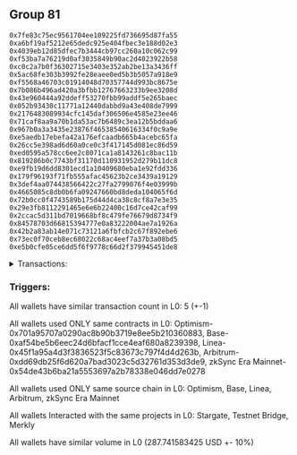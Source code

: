 ## Group 81

```0xce16b0a7aed636fe6baf37e506d0bb9d3fab111a
0x7fe83c75ec9561704ee109225fd736695d87fa55
0xa6bf19af5212e65dedc925e404fbec3e188d02e3
0x4039eb12d85dfec7b3444cb97cc260a10c062c99
0xf53ba7a76219d0af3035849b90ac2d4023922b58
0xc0c2a7b0f36302715e3403e352ab2be13a3436ff
0x5ac68fe303b3992fe28eaee0ed5b3b5057a918e9
0xf5568a46703c01914048d70357744d993bc8675e
0x7b086b496ad420a3bfbb12767663233b9ee3208d
0x43e960444a92ddeff53270fbb99addf5e265baec
0x052b93430c11771a12440dabbd9a43e408de7999
0x2176483089934cfc145daf306506e4585e23ee46
0x71caf8aa9a70b1da53ac7b6489c3ea12b5bddaa6
0x967b0a3a3435e23876f46538540616334f0c9a9e
0xe5aedb17ebefa42a176efcaadb665b4acebc65fa
0x26cc5e398ad6d60a0ce0c3f417145d081ec86d59
0xed0595a578cc6ee2c8071ca1a8143261c8bac11b
0x819286b0c7743bf31170d110931952d279b11dc8
0xe9fb19d6dd8301ecd1a10409680eba1e92fdd336
0x179f96193f71fb555afac45623b2ce3439a19129
0x3def4aa074438566422c27fa2799076f4e03999b
0x4665085c8db0b6fa09247660bd8deda104065f6d
0x72b0cc0f4743589b175d44d4ca38c8cf8a7e3e35
0x29e3fb8112291465e6e6b22400c16d7ce42caf99
0x2ccac5d311bd7019668bf8c479fe76679d8734f9
0x84578703d66815394777e0a83222004ae7a1926a
0x42b2a83ab14e071c73121a6fbfcb2c67f892ebe6
0x73ec0f70ceb8ec68022c68ac4eef7a37b3a08bd5
0xe5b0cfe05ce6dd5f6f9778c66d2f379945451de8
```
<details>
<summary>Transactions:</summary>

Hashes: 

Wallet: 0xce16b0a7aed636fe6baf37e506d0bb9d3fab111a

       Hash: 0x14fdd39b02fc9b43149c91e3d9becff999c961690419f19ca1297aaeb20d6ac0
         - source chain: Optimism
         - destination chain: Base
         - project: Stargate
         - contract: 0x701a95707a0290ac8b90b3719e8ee5b210360883
         - value USD: 99.757804308
       Hash: 0xea2aefa26f4341cc350bb84aed9c96d54ce8d1719ef5120235107342449ae85b
         - source chain: Base
         - destination chain: Linea
         - project: Stargate
         - contract: 0xaf54be5b6eec24d6bfacf1cce4eaf680a8239398
         - value USD: 96.487803284
       Hash: 0xfbe7bb9e6329f06f26c037b406949b2ecab5511bf0f18019583c31849ac09230
         - source chain: Linea
         - destination chain: Arbitrum
         - project: Stargate
         - contract: 0x45f1a95a4d3f3836523f5c83673c797f4d4d263b
         - value USD: 91.495975833
       Hash: 0x7f23235221ce370641ffd491cbcdf9d4c465486d16cd71d4b052cb207998d3a9
         - source chain: Arbitrum
         - destination chain: Goerli
         - project: Testnet Bridge
         - contract: 0xdd69db25f6d620a7bad3023c5d32761d353d3de9
       Hash: 0xbc04d9cc4852aff0b492354ea2876ef898a0b0b874ac278882ee7f862da491bb
         - source chain: zkSync Era Mainnet
         - destination chain: Polygon
         - project: Merkly
         - contract: 0x54de43b6ba21a5553697a2b78338e046dd7e0278
Wallet: 0x7fe83c75ec9561704ee109225fd736695d87fa55

       Hash:0xf671bf8f82cacf0b3d9e7e8944c431b07b3fc73d727257c32d43af503a9d23d2
         - source chain: Optimism
         - destination chain: Base
         - project: Stargate
         - contract: 0x701a95707a0290ac8b90b3719e8ee5b210360883
         - value USD: 99.463691606
       Hash:0x6d5f2420134501502172b0196144e7a6358da68ecf828989093e69181fb474dd
         - source chain: Base
         - destination chain: Linea
         - project: Stargate
         - contract: 0xaf54be5b6eec24d6bfacf1cce4eaf680a8239398
         - value USD: 94.560334046
       Hash:0xbb317aa9804ef52138fc83499155bdd6aa86022fc8b303f7e0e508418c8c384e
         - source chain: Linea
         - destination chain: Arbitrum
         - project: Stargate
         - contract: 0x45f1a95a4d3f3836523f5c83673c797f4d4d263b
         - value USD: 89.581670189
       Hash:0x86990b7eeb85885899ccaa53491dec9094865543dd0bfaa30f2bc15473b714af
         - source chain: Arbitrum
         - destination chain: Goerli
         - project: Testnet Bridge
         - contract: 0xdd69db25f6d620a7bad3023c5d32761d353d3de9
       Hash:0x2bd881f302a887bea2f7646276622ded1326ba76dac47ab76d51a0e8ad95cd72
         - source chain: zkSync Era Mainnet
         - destination chain: Arbitrum Nova
         - project: Merkly
         - contract: 0x54de43b6ba21a5553697a2b78338e046dd7e0278
Wallet: 0xa6bf19af5212e65dedc925e404fbec3e188d02e3

       Hash:0xe99fc0c3e4addb0b491d180e4d2e38cf8febcec62c9dc8421bfb5a428551e395
         - source chain: Optimism
         - destination chain: Base
         - project: Stargate
         - contract: 0x701a95707a0290ac8b90b3719e8ee5b210360883
         - value USD: 99.854066516
       Hash:0x16bea4987839d43714e04688768d1824efc3ef6258dd7af2517ee9429c3e3ad0
         - source chain: Base
         - destination chain: Linea
         - project: Stargate
         - contract: 0xaf54be5b6eec24d6bfacf1cce4eaf680a8239398
         - value USD: 94.952361688
       Hash:0x00b22de754974afd90c6f143a7a0e10923e279e62bdf283e81d6ca436d38072d
         - source chain: Linea
         - destination chain: Arbitrum
         - project: Stargate
         - contract: 0x45f1a95a4d3f3836523f5c83673c797f4d4d263b
         - value USD: 89.979551206
       Hash:0x1a731c1610020c3f6823d2af2c16b00540a4e67289f7339c8cd738a0fd23ab91
         - source chain: Arbitrum
         - destination chain: Goerli
         - project: Testnet Bridge
         - contract: 0xdd69db25f6d620a7bad3023c5d32761d353d3de9
       Hash:0x4597cac243bb6b21084d855de107b65436aaf37966775c460736b034f89656fd
         - source chain: zkSync Era Mainnet
         - destination chain: Polygon
         - project: Merkly
         - contract: 0x54de43b6ba21a5553697a2b78338e046dd7e0278
Wallet: 0x4039eb12d85dfec7b3444cb97cc260a10c062c99

       Hash:0x858559c88df46ddcada312d464b7626978ba5860b4f6c6b843c2e9356a00b93f
         - source chain: Optimism
         - destination chain: Base
         - project: Stargate
         - contract: 0x701a95707a0290ac8b90b3719e8ee5b210360883
         - value USD: 99.60886404
       Hash:0xc5c5c8027cee4430e9bc4bd5be3eb965e69a04fe8f27c5d6283ca37e7b9b26d3
         - source chain: Base
         - destination chain: Linea
         - project: Stargate
         - contract: 0xaf54be5b6eec24d6bfacf1cce4eaf680a8239398
         - value USD: 96.340792919
       Hash:0xb1ece714ac99dfab66546b27605511e275ce4e6d356ae455e45acd077ab4f81b
         - source chain: Linea
         - destination chain: Arbitrum
         - project: Stargate
         - contract: 0x45f1a95a4d3f3836523f5c83673c797f4d4d263b
         - value USD: 91.375109459
       Hash:0xb50268d19ca53da305195b74c0a4e917b0624714fe7c7092be517544d67123b7
         - source chain: Arbitrum
         - destination chain: Goerli
         - project: Testnet Bridge
         - contract: 0xdd69db25f6d620a7bad3023c5d32761d353d3de9
       Hash:0xd2ad6002a8ec1bead81536813308813622c3b517da26547ca84b2b9c94cffa80
         - source chain: zkSync Era Mainnet
         - destination chain: Canto
         - project: Merkly
         - contract: 0x54de43b6ba21a5553697a2b78338e046dd7e0278
Wallet: 0xf53ba7a76219d0af3035849b90ac2d4023922b58

       Hash:0x8d685f9d9c0680fc5dca13bfc6cc8980b4cdf0ec64fa6a86b85af9a8b6dc5f34
         - source chain: Optimism
         - destination chain: Base
         - project: Stargate
         - contract: 0x701a95707a0290ac8b90b3719e8ee5b210360883
         - value USD: 99.217013977
       Hash:0x1b75de04d76ae6e75407bc5403cb5c53fab078265b95790413f1fb9d7c2d47b5
         - source chain: Base
         - destination chain: Linea
         - project: Stargate
         - contract: 0xaf54be5b6eec24d6bfacf1cce4eaf680a8239398
         - value USD: 94.31531677
       Hash:0x0f503514b874d4ab7b6edd814b13167bed354285e13c06046cc425560cb039ab
         - source chain: Linea
         - destination chain: Arbitrum
         - project: Stargate
         - contract: 0x45f1a95a4d3f3836523f5c83673c797f4d4d263b
         - value USD: 89.342373328
       Hash:0x1f53613d6ba9ce15ccabb797b8a90773555aacaec337cd679951d0f422ece83b
         - source chain: Arbitrum
         - destination chain: Goerli
         - project: Testnet Bridge
         - contract: 0xdd69db25f6d620a7bad3023c5d32761d353d3de9
       Hash:0x973e2742c3dc84362d2029032e919ce94f4aade217a3750e8ffeee665ff757aa
         - source chain: zkSync Era Mainnet
         - destination chain: Polygon
         - project: Merkly
         - contract: 0x54de43b6ba21a5553697a2b78338e046dd7e0278
Wallet: 0xc0c2a7b0f36302715e3403e352ab2be13a3436ff

       Hash:0x147bc4c290993eb85a23ee785ca3012a2e24d6d403a4dbc5a14e3dbd0915765f
         - source chain: Optimism
         - destination chain: Base
         - project: Stargate
         - contract: 0x701a95707a0290ac8b90b3719e8ee5b210360883
         - value USD: 99.068233849
       Hash:0xc30c1be6f7f6dc44e2b8642c1a4db9dae29a6b96cf65511153701734034e1dbb
         - source chain: Base
         - destination chain: Linea
         - project: Stargate
         - contract: 0xaf54be5b6eec24d6bfacf1cce4eaf680a8239398
         - value USD: 94.168306405
       Hash:0x0941a9fe79a86c9cc1e41c998bc2e12d02c0e16acbcbb91aca22a9e55c2a91ae
         - source chain: Linea
         - destination chain: Arbitrum
         - project: Stargate
         - contract: 0x45f1a95a4d3f3836523f5c83673c797f4d4d263b
         - value USD: 89.165076609
       Hash:0xf69096ead757d17084ab48c2dc468533147cdd3b7b1649be33cfdb8de0c2daeb
         - source chain: Arbitrum
         - destination chain: Goerli
         - project: Testnet Bridge
         - contract: 0xdd69db25f6d620a7bad3023c5d32761d353d3de9
       Hash:0xd0086693b6ad9d86bccd02ce0556d072febf992661a14ec39e975f3512d7ef8e
         - source chain: zkSync Era Mainnet
         - destination chain: Canto
         - project: Merkly
         - contract: 0x54de43b6ba21a5553697a2b78338e046dd7e0278
Wallet: 0x5ac68fe303b3992fe28eaee0ed5b3b5057a918e9

       Hash:0x40dd9f9732371f4ef519f6d8a7e89b444ac18aad3163eaeed355c14414ee9133
         - source chain: Optimism
         - destination chain: Base
         - project: Stargate
         - contract: 0x701a95707a0290ac8b90b3719e8ee5b210360883
         - value USD: 99.129948944
       Hash:0x695e6485d58f0f11dde42e93f1946ae2072a6f2626138a384df6f8b1ff04b6ca
         - source chain: Base
         - destination chain: Linea
         - project: Stargate
         - contract: 0xaf54be5b6eec24d6bfacf1cce4eaf680a8239398
         - value USD: 94.233644345
       Hash:0xdcb931b7872121b8f6018556a4d4d1490b72e936b7b90a9e85722343fb45f11c
         - source chain: Linea
         - destination chain: Arbitrum
         - project: Stargate
         - contract: 0x45f1a95a4d3f3836523f5c83673c797f4d4d263b
         - value USD: 89.215882302
       Hash:0x9a0ce84c49c8483d744c6271f7d998bae5d0754b8ebfff91387ae3a4645877e6
         - source chain: Arbitrum
         - destination chain: Goerli
         - project: Testnet Bridge
         - contract: 0xdd69db25f6d620a7bad3023c5d32761d353d3de9
       Hash:0x5d6513863dae7a6969e9207485a3930f0cebf6a45a5152fd9f68930df50fb024
         - source chain: zkSync Era Mainnet
         - destination chain: Polygon
         - project: Merkly
         - contract: 0x54de43b6ba21a5553697a2b78338e046dd7e0278
Wallet: 0xf5568a46703c01914048d70357744d993bc8675e

       Hash:0xbbcd82f0180afb9862bc3a6829553b492189bbdb85b8495785dae283183ce054
         - source chain: Optimism
         - destination chain: Base
         - project: Stargate
         - contract: 0x701a95707a0290ac8b90b3719e8ee5b210360883
         - value USD: 99.945203632
       Hash:0x0b7d4af6d5c4d534679b8397650a292a1ff9ea0396871a523be288b11f6db209
         - source chain: Base
         - destination chain: Linea
         - project: Stargate
         - contract: 0xaf54be5b6eec24d6bfacf1cce4eaf680a8239398
         - value USD: 94.511330591
       Hash:0x943f58f4402b137b37978e203df29839347f98de6085f809c3477913f46d2054
         - source chain: Linea
         - destination chain: Arbitrum
         - project: Stargate
         - contract: 0x45f1a95a4d3f3836523f5c83673c797f4d4d263b
         - value USD: 89.515867548
       Hash:0xd50c8a9a66bc145a3d5bad54ed49f16287c6f0e8f7310e0e37f5e7beb8472c83
         - source chain: Arbitrum
         - destination chain: Goerli
         - project: Testnet Bridge
         - contract: 0xdd69db25f6d620a7bad3023c5d32761d353d3de9
       Hash:0x20607b7d5b843ec325ea8af4ed8f0d5189b5eca61cb47af7fde0c5b033422e84
         - source chain: zkSync Era Mainnet
         - destination chain: Polygon
         - project: Merkly
         - contract: 0x54de43b6ba21a5553697a2b78338e046dd7e0278
Wallet: 0x7b086b496ad420a3bfbb12767663233b9ee3208d

       Hash:0xde3e0207e9d8fad5ffeaac4481d63f720f5f4b1bf8546728567fb7bf7983359f
         - source chain: Optimism
         - destination chain: Base
         - project: Stargate
         - contract: 0x701a95707a0290ac8b90b3719e8ee5b210360883
         - value USD: 99.014618234
       Hash:0x1be277d7f851e0510542672738a627aa7afc8d74665f5908172af636c9f6d71a
         - source chain: Base
         - destination chain: Linea
         - project: Stargate
         - contract: 0xaf54be5b6eec24d6bfacf1cce4eaf680a8239398
         - value USD: 94.11930295
       Hash:0x48dfe01efc494f8bd4a6a764e181533e1c2543c17acd401881510fb756d7dbe6
         - source chain: Linea
         - destination chain: Arbitrum
         - project: Stargate
         - contract: 0x45f1a95a4d3f3836523f5c83673c797f4d4d263b
         - value USD: 89.12106637
       Hash:0x4c53f1392a8bba2385b3c25785a4917efd400296de99fd95d727baebb5ff5398
         - source chain: Arbitrum
         - destination chain: Goerli
         - project: Testnet Bridge
         - contract: 0xdd69db25f6d620a7bad3023c5d32761d353d3de9
       Hash:0x3756d509f5ff5620fc5a2c940c2473048d7296c0b9e26a690bdf9e2a34facab9
         - source chain: zkSync Era Mainnet
         - destination chain: Polygon
         - project: Merkly
         - contract: 0x54de43b6ba21a5553697a2b78338e046dd7e0278
Wallet: 0x43e960444a92ddeff53270fbb99addf5e265baec

       Hash:0x1164f11c7b6364483d0436b22afd9783f6e79d0dc19011901b4a6b9be5505aa1
         - source chain: Optimism
         - destination chain: Base
         - project: Stargate
         - contract: 0x701a95707a0290ac8b90b3719e8ee5b210360883
         - value USD: 99.351858661
       Hash:0x50cb53e662091a534723976c2ec6d4960e64f37a6a0a4134490fa781c224bbfa
         - source chain: Base
         - destination chain: Linea
         - project: Stargate
         - contract: 0xaf54be5b6eec24d6bfacf1cce4eaf680a8239398
         - value USD: 94.413323681
       Hash:0xaa942fa72405ceb61b482ee2a60eebc882cab21d223fa13741bece679dc8c047
         - source chain: Linea
         - destination chain: Arbitrum
         - project: Stargate
         - contract: 0x45f1a95a4d3f3836523f5c83673c797f4d4d263b
         - value USD: 89.424601148
       Hash:0xd0a1fd92e441bf7855484873ac737f1593fa888f9786704ce3caae3585432a07
         - source chain: Arbitrum
         - destination chain: Goerli
         - project: Testnet Bridge
         - contract: 0xdd69db25f6d620a7bad3023c5d32761d353d3de9
       Hash:0xc3335840c4211b6f0f18f460395ece36780af81efc16809dce66a6cd22622af7
         - source chain: zkSync Era Mainnet
         - destination chain: Polygon
         - project: Merkly
         - contract: 0x54de43b6ba21a5553697a2b78338e046dd7e0278
Wallet: 0x052b93430c11771a12440dabbd9a43e408de7999

       Hash:0x74e51b4872455b986ad23b50d05dad114ba7ddcd0fe4214888f27ec0121673cf
         - source chain: Optimism
         - destination chain: Base
         - project: Stargate
         - contract: 0x701a95707a0290ac8b90b3719e8ee5b210360883
         - value USD: 100.183003623
       Hash:0x8804814841898a0ac5d5bb09df8bd80f0289ce8a717000f948663029daa5b623
         - source chain: Base
         - destination chain: Linea
         - project: Stargate
         - contract: 0xaf54be5b6eec24d6bfacf1cce4eaf680a8239398
         - value USD: 95.230047934
       Hash:0xf8d349066557f96901eed69c42c7bf79fde83637af6edc3f794e306cf77b9ad5
         - source chain: Linea
         - destination chain: Arbitrum
         - project: Stargate
         - contract: 0x45f1a95a4d3f3836523f5c83673c797f4d4d263b
         - value USD: 90.217262944
       Hash:0x27eeb4af0aff8ae229140b981d361f6a5dab0f1f545594e32b70e85d50138cfb
         - source chain: Arbitrum
         - destination chain: Goerli
         - project: Testnet Bridge
         - contract: 0xdd69db25f6d620a7bad3023c5d32761d353d3de9
       Hash:0xc46e283959c08e5d7244d8183feb574ad0af9c6d971b9dab494a04ff4684170c
         - source chain: zkSync Era Mainnet
         - destination chain: Meter Mainnet
         - project: Merkly
         - contract: 0x54de43b6ba21a5553697a2b78338e046dd7e0278
Wallet: 0x2176483089934cfc145daf306506e4585e23ee46

       Hash:0xcca94ccd3a581f0d21d72c1b8a7bb58736680c7b5876203c3c54b332eddd9372
         - source chain: Optimism
         - destination chain: Base
         - project: Stargate
         - contract: 0x701a95707a0290ac8b90b3719e8ee5b210360883
         - value USD: 99.314841619
       Hash:0x50fe0ac05efaf941779cf3d3f88a9e6e9d8072d2d353ea32bac0a17c692fe7f9
         - source chain: Base
         - destination chain: Linea
         - project: Stargate
         - contract: 0xaf54be5b6eec24d6bfacf1cce4eaf680a8239398
         - value USD: 94.413323681
       Hash:0xdaf9d849ea32379b1253684a56c568bb831c6d794b8a4920a431a0cc598b1b4b
         - source chain: Linea
         - destination chain: Arbitrum
         - project: Stargate
         - contract: 0x45f1a95a4d3f3836523f5c83673c797f4d4d263b
         - value USD: 89.424090057
       Hash:0x42ba9b24ae84e0e323a7ccb4738a7525ee2f0154ee40821f77ce5dbfb7b0eb3a
         - source chain: Arbitrum
         - destination chain: Goerli
         - project: Testnet Bridge
         - contract: 0xdd69db25f6d620a7bad3023c5d32761d353d3de9
       Hash:0x7503515106d2296b8f5983c6d1955eaf4a52591a531cf99d0e9752c40dbe18b6
         - source chain: zkSync Era Mainnet
         - destination chain: Arbitrum Nova
         - project: Merkly
         - contract: 0x54de43b6ba21a5553697a2b78338e046dd7e0278
Wallet: 0x71caf8aa9a70b1da53ac7b6489c3ea12b5bddaa6

       Hash:0x392a9712f044db88fcf7224b3ef4821e86ae749c8a2c5b661bdf1b767a22a6bf
         - source chain: Optimism
         - destination chain: Base
         - project: Stargate
         - contract: 0x701a95707a0290ac8b90b3719e8ee5b210360883
         - value USD: 99.118921506
       Hash:0x18e7afde60e22ce19ac23adbc4e50ebc70a13fefbed5800da1bb247ff1a62ba0
         - source chain: Base
         - destination chain: Linea
         - project: Stargate
         - contract: 0xaf54be5b6eec24d6bfacf1cce4eaf680a8239398
         - value USD: 94.21730986
       Hash:0x6566da16d50c03e910694d6c6154dedebc8414ab5bb13aabf953011532ad68a7
         - source chain: Linea
         - destination chain: Arbitrum
         - project: Stargate
         - contract: 0x45f1a95a4d3f3836523f5c83673c797f4d4d263b
         - value USD: 89.239635267
       Hash:0xbc5e473ddd42e033aa5a9961e550d4e97609b7119c97f9d303bf3683929e694c
         - source chain: Arbitrum
         - destination chain: Goerli
         - project: Testnet Bridge
         - contract: 0xdd69db25f6d620a7bad3023c5d32761d353d3de9
       Hash:0x84365395fd38cb430013f6d0f061d3b3347da9197dafd780a0936a3eb10579e8
         - source chain: zkSync Era Mainnet
         - destination chain: Arbitrum Nova
         - project: Merkly
         - contract: 0x54de43b6ba21a5553697a2b78338e046dd7e0278
Wallet: 0x967b0a3a3435e23876f46538540616334f0c9a9e

       Hash:0x61ed00377b9f06b4c2b86c75a8545a43d58a8ea50cb9c541f1b55c159f5753b9
         - source chain: Optimism
         - destination chain: Base
         - project: Stargate
         - contract: 0x701a95707a0290ac8b90b3719e8ee5b210360883
         - value USD: 100.147797872
       Hash:0xd9b861720b798ecc87610beb33df1a386ac39bc6f3a360fb68c60fb6efc9e0b3
         - source chain: Base
         - destination chain: Linea
         - project: Stargate
         - contract: 0xaf54be5b6eec24d6bfacf1cce4eaf680a8239398
         - value USD: 94.740013382
       Hash:0xbf6a9a37e74568dd1ad9294fd66ac61f5ad12babe1ddaa2e2dfda415b4f4033a
         - source chain: Linea
         - destination chain: Arbitrum
         - project: Stargate
         - contract: 0x45f1a95a4d3f3836523f5c83673c797f4d4d263b
         - value USD: 89.735719459
       Hash:0x9de56e1d2f100291da8e8657c7603a04729c428488a8aa0dfed1706c09c34328
         - source chain: Arbitrum
         - destination chain: Goerli
         - project: Testnet Bridge
         - contract: 0xdd69db25f6d620a7bad3023c5d32761d353d3de9
       Hash:0x7f5e0819b518bd79ef599bde095fac75ab6a3c6bd33b538a9d139f650b11d513
         - source chain: zkSync Era Mainnet
         - destination chain: Arbitrum Nova
         - project: Merkly
         - contract: 0x54de43b6ba21a5553697a2b78338e046dd7e0278
Wallet: 0xe5aedb17ebefa42a176efcaadb665b4acebc65fa

       Hash:0xa84d25dff325aa989f935c3b8f1301dc3af5a87e390e2b3052d7e5124b753131
         - source chain: Optimism
         - destination chain: Base
         - project: Stargate
         - contract: 0x701a95707a0290ac8b90b3719e8ee5b210360883
         - value USD: 98.963620968
       Hash:0xd01766054be1a1f76a3949a0d988aa4bb3a6ec56b52cd4e878802854dae70a47
         - source chain: Base
         - destination chain: Linea
         - project: Stargate
         - contract: 0xaf54be5b6eec24d6bfacf1cce4eaf680a8239398
         - value USD: 94.086633979
       Hash:0xe44e5a650a231b7454c2cd99d2264e1581bf2f78441b50b32621bc2c50397069
         - source chain: Linea
         - destination chain: Arbitrum
         - project: Stargate
         - contract: 0x45f1a95a4d3f3836523f5c83673c797f4d4d263b
         - value USD: 89.082653743
       Hash:0x08bf1dea18abfca4d3464ef1c1bc786aacbdf2e2c38f2835bfec392e60105b77
         - source chain: Arbitrum
         - destination chain: Goerli
         - project: Testnet Bridge
         - contract: 0xdd69db25f6d620a7bad3023c5d32761d353d3de9
       Hash:0x5d9e497948e866cf97dbed7b0575ea91c7f5f2744ce1c53dfb6306359caf479e
         - source chain: zkSync Era Mainnet
         - destination chain: Arbitrum Nova
         - project: Merkly
         - contract: 0x54de43b6ba21a5553697a2b78338e046dd7e0278
Wallet: 0x26cc5e398ad6d60a0ce0c3f417145d081ec86d59

       Hash:0x31884f4f6c74e68651fc85bb1b69fd32f4a247067957ad3e6db2f40c0e475b3b
         - source chain: Optimism
         - destination chain: Base
         - project: Stargate
         - contract: 0x701a95707a0290ac8b90b3719e8ee5b210360883
         - value USD: 99.158742785
       Hash:0xe8a7ea7fd9cfdbd37ff970d7b6fd742a5588e804633e439cf38b4a6e52f51a74
         - source chain: Base
         - destination chain: Linea
         - project: Stargate
         - contract: 0xaf54be5b6eec24d6bfacf1cce4eaf680a8239398
         - value USD: 94.24997883
       Hash:0x4fc6bcf1068f278a448df636d31885fb475f5f5eb19922d372046c90f92c8fca
         - source chain: Linea
         - destination chain: Arbitrum
         - project: Stargate
         - contract: 0x45f1a95a4d3f3836523f5c83673c797f4d4d263b
         - value USD: 89.241982666
       Hash:0x69de3d22cb8c7da0010e83b934bfe1136e7a480ada9b01004cc6360f7b80f514
         - source chain: Arbitrum
         - destination chain: Goerli
         - project: Testnet Bridge
         - contract: 0xdd69db25f6d620a7bad3023c5d32761d353d3de9
       Hash:0x5cb56e0cb479d793cdeaf04349042befd00858afbefc1a74dbbfe4687deaf98b
         - source chain: zkSync Era Mainnet
         - destination chain: Arbitrum Nova
         - project: Merkly
         - contract: 0x54de43b6ba21a5553697a2b78338e046dd7e0278
Wallet: 0xed0595a578cc6ee2c8071ca1a8143261c8bac11b

       Hash:0xace8cb7ea1bf7baec6c929ea373da8cd8ab2871c1f2002cdb4e31816e07ae32a
         - source chain: Optimism
         - destination chain: Base
         - project: Stargate
         - contract: 0x701a95707a0290ac8b90b3719e8ee5b210360883
         - value USD: 98.815652126
       Hash:0x2e646e1ba1d204ba90ab4c2472e0ee90b8259aa02a0acc3297db30554651184c
         - source chain: Base
         - destination chain: Linea
         - project: Stargate
         - contract: 0xaf54be5b6eec24d6bfacf1cce4eaf680a8239398
         - value USD: 93.923289129
       Hash:0x98d6c37222005f076684ae3a5bd4afea1d47aef18a008ac61c838065cecdbc41
         - source chain: Linea
         - destination chain: Arbitrum
         - project: Stargate
         - contract: 0x45f1a95a4d3f3836523f5c83673c797f4d4d263b
         - value USD: 90.238520854
       Hash:0xe38839b09fab6efcac5d86793e9bc009a0d83e3d79a644753c3daa522b3a8d9e
         - source chain: Arbitrum
         - destination chain: Goerli
         - project: Testnet Bridge
         - contract: 0xdd69db25f6d620a7bad3023c5d32761d353d3de9
       Hash:0x423e2ce178dba54a2ed28d32b96e64fc827bb97f67ce1ee407015e1e444ad5ea
         - source chain: zkSync Era Mainnet
         - destination chain: Arbitrum Nova
         - project: Merkly
         - contract: 0x54de43b6ba21a5553697a2b78338e046dd7e0278
Wallet: 0x819286b0c7743bf31170d110931952d279b11dc8

       Hash:0xf472777a8fb9f0884e336ac8a8129f9248309eeb84ba3b22a426a9d304b87f72
         - source chain: Optimism
         - destination chain: Base
         - project: Stargate
         - contract: 0x701a95707a0290ac8b90b3719e8ee5b210360883
         - value USD: 100.236339325
       Hash:0xa4ddd178cb92475a545456e630fd58314e5d57dc9115ef7b73342beaa06b8e8f
         - source chain: Base
         - destination chain: Linea
         - project: Stargate
         - contract: 0xaf54be5b6eec24d6bfacf1cce4eaf680a8239398
         - value USD: 95.393392785
       Hash:0x1b02ac850c829692b55e4678b7d3620164bfddc583dab04a537f5176a7ba39fc
         - source chain: Linea
         - destination chain: Arbitrum
         - project: Stargate
         - contract: 0x45f1a95a4d3f3836523f5c83673c797f4d4d263b
         - value USD: 90.399714812
       Hash:0x578f5877a1b13e4424176247013d124912771b96549c197ed094394ef31b3e65
         - source chain: Arbitrum
         - destination chain: Goerli
         - project: Testnet Bridge
         - contract: 0xdd69db25f6d620a7bad3023c5d32761d353d3de9
       Hash:0x632e3d2a6ea6e4b350f62e9437e794c008bbd911e0582237cfb12e05432065ed
         - source chain: zkSync Era Mainnet
         - destination chain: Arbitrum Nova
         - project: Merkly
         - contract: 0x54de43b6ba21a5553697a2b78338e046dd7e0278
Wallet: 0xe9fb19d6dd8301ecd1a10409680eba1e92fdd336

       Hash:0x8ef0d1ac892fc8d27b1271cc97574c14dc24825b07b46f033f4f6fd164b55939
         - source chain: Optimism
         - destination chain: Base
         - project: Stargate
         - contract: 0x701a95707a0290ac8b90b3719e8ee5b210360883
         - value USD: 99.407121815
       Hash:0x522a676a64a262749270eecaa180a9197f40174e5d2c897237439491427a2ca5
         - source chain: Base
         - destination chain: Linea
         - project: Stargate
         - contract: 0xaf54be5b6eec24d6bfacf1cce4eaf680a8239398
         - value USD: 94.511330591
       Hash:0x05c5b2d7b8f40f0d51e3e3f382b8a893e34bde50339de3316775f67d36d2a4ec
         - source chain: Linea
         - destination chain: Arbitrum
         - project: Stargate
         - contract: 0x45f1a95a4d3f3836523f5c83673c797f4d4d263b
         - value USD: 89.491345832
       Hash:0x251c08d48f0b5a49b4b134ce7b94f383af3c5206dcf73d770d39bbe3ad2d83f2
         - source chain: Arbitrum
         - destination chain: Goerli
         - project: Testnet Bridge
         - contract: 0xdd69db25f6d620a7bad3023c5d32761d353d3de9
       Hash:0x94c98c837a20884f8ec7789644fb7f9ac9b2db2facfc24717b6ee70c50437056
         - source chain: zkSync Era Mainnet
         - destination chain: Canto
         - project: Merkly
         - contract: 0x54de43b6ba21a5553697a2b78338e046dd7e0278
Wallet: 0x179f96193f71fb555afac45623b2ce3439a19129

       Hash:0x9ae994caf8ddacb668975cf86fcea1f961247178aa149bbef71256bc524c3f9b
         - source chain: Optimism
         - destination chain: Base
         - project: Stargate
         - contract: 0x701a95707a0290ac8b90b3719e8ee5b210360883
         - value USD: 100.039570238
       Hash:0x926d1b2784530b69ddeb74f52a390a0dc9a8837788f1b668c8f5d4f34f30f302
         - source chain: Base
         - destination chain: Linea
         - project: Stargate
         - contract: 0xaf54be5b6eec24d6bfacf1cce4eaf680a8239398
         - value USD: 95.230047934
       Hash:0xbea09dcbefe041bb7f2463b1c623461521e9c868414fc75516ed1cf2088319d8
         - source chain: Linea
         - destination chain: Arbitrum
         - project: Stargate
         - contract: 0x45f1a95a4d3f3836523f5c83673c797f4d4d263b
         - value USD: 90.251229999
       Hash:0x5fb422ffea43b6ac3e9f70651ab775846e2189f576beafadf919a59d1e4362c1
         - source chain: Arbitrum
         - destination chain: Goerli
         - project: Testnet Bridge
         - contract: 0xdd69db25f6d620a7bad3023c5d32761d353d3de9
       Hash:0x763ce6d2d388773c1b889456003c6dd96aec0fd3d6689c346843c94ceda57c2b
         - source chain: zkSync Era Mainnet
         - destination chain: Meter Mainnet
         - project: Merkly
         - contract: 0x54de43b6ba21a5553697a2b78338e046dd7e0278
Wallet: 0x3def4aa074438566422c27fa2799076f4e03999b

       Hash:0x19e5defba9e12b8683f9567020ad16d6ef9c6bae7b982828689497e1bfc575cf
         - source chain: Optimism
         - destination chain: Base
         - project: Stargate
         - contract: 0x701a95707a0290ac8b90b3719e8ee5b210360883
         - value USD: 99.506166486
       Hash:0x68de6b7da73e837bad409a9674612cf41897a4aec9cfa2209d8dee52e0e5c389
         - source chain: Base
         - destination chain: Linea
         - project: Stargate
         - contract: 0xaf54be5b6eec24d6bfacf1cce4eaf680a8239398
         - value USD: 94.609337502
       Hash:0x037f57c4ed538469a709f816bd6fed0d87560ba23db081c70d1aec580d5c8dd2
         - source chain: Linea
         - destination chain: Arbitrum
         - project: Stargate
         - contract: 0x45f1a95a4d3f3836523f5c83673c797f4d4d263b
         - value USD: 89.591656004
       Hash:0xaed39b48ecca5b27b53928bcde2c0a2e3f56b9190d88981a719b1ffa3f05b0ab
         - source chain: Arbitrum
         - destination chain: Goerli
         - project: Testnet Bridge
         - contract: 0xdd69db25f6d620a7bad3023c5d32761d353d3de9
       Hash:0xc0b963eab8b716b91ab11567c88f6032de08b41ccdeabc4c92526c38a226aa43
         - source chain: zkSync Era Mainnet
         - destination chain: Meter Mainnet
         - project: Merkly
         - contract: 0x54de43b6ba21a5553697a2b78338e046dd7e0278
Wallet: 0x4665085c8db0b6fa09247660bd8deda104065f6d

       Hash:0xf476517a61da9710ff5ac90a4749acd2fea5bec4a2bf3a07102c667bd779da68
         - source chain: Optimism
         - destination chain: Base
         - project: Stargate
         - contract: 0x701a95707a0290ac8b90b3719e8ee5b210360883
         - value USD: 99.998707766
       Hash:0xebe9f45d15a4dee94ef36819c69517fff2a87655afcf935db75811e1933151c7
         - source chain: Base
         - destination chain: Linea
         - project: Stargate
         - contract: 0xaf54be5b6eec24d6bfacf1cce4eaf680a8239398
         - value USD: 95.099372054
       Hash:0x5decf89963f43473ba0255f5626713aad823bc01a5030afa00fb920ee53774d2
         - source chain: Linea
         - destination chain: Arbitrum
         - project: Stargate
         - contract: 0x45f1a95a4d3f3836523f5c83673c797f4d4d263b
         - value USD: 90.104003597
       Hash:0xeb8b7f9b7fa4056a11521ca6a0ea3352f6c7bda5275b77a929c9433bc8a7bc16
         - source chain: Arbitrum
         - destination chain: Goerli
         - project: Testnet Bridge
         - contract: 0xdd69db25f6d620a7bad3023c5d32761d353d3de9
       Hash:0x659dc72cd469658616c8e106f18a237c6b500b23f36282ae715b0698f76b7a49
         - source chain: zkSync Era Mainnet
         - destination chain: Canto
         - project: Merkly
         - contract: 0x54de43b6ba21a5553697a2b78338e046dd7e0278
Wallet: 0x72b0cc0f4743589b175d44d4ca38c8cf8a7e3e35

       Hash:0x433ff488eec05aa18d8680911facb7b175abfd2e38fd021bc45501e4a8dec131
         - source chain: Optimism
         - destination chain: Base
         - project: Stargate
         - contract: 0x701a95707a0290ac8b90b3719e8ee5b210360883
         - value USD: 99.893054342
       Hash:0x1413142c6d63106c91d1754932ee76bf1179da47eaa618224d2f71c4aec29c8e
         - source chain: Base
         - destination chain: Linea
         - project: Stargate
         - contract: 0xaf54be5b6eec24d6bfacf1cce4eaf680a8239398
         - value USD: 95.066703083
       Hash:0x994ffcafc3ba8427b67558b57b5fad9d5e75e40e5f432fe9dfced5785b1b2902
         - source chain: Linea
         - destination chain: Arbitrum
         - project: Stargate
         - contract: 0x45f1a95a4d3f3836523f5c83673c797f4d4d263b
         - value USD: 90.086483559
       Hash:0xf867a60750f35990a3f10a3fca34c7f7e8c1bd756d5b3246cbf1e16a5855fdc5
         - source chain: Arbitrum
         - destination chain: Goerli
         - project: Testnet Bridge
         - contract: 0xdd69db25f6d620a7bad3023c5d32761d353d3de9
       Hash:0x2ac3a8450b82771568bae81cdc0a43760bbcf94a95b4e8115c43335bd044e236
         - source chain: zkSync Era Mainnet
         - destination chain: Meter Mainnet
         - project: Merkly
         - contract: 0x54de43b6ba21a5553697a2b78338e046dd7e0278
Wallet: 0x29e3fb8112291465e6e6b22400c16d7ce42caf99

       Hash:0x9ec575624c56e51a07e17f33981302a1d82a96d3cabf12962b8d61f6c005e1a9
         - source chain: Optimism
         - destination chain: Base
         - project: Stargate
         - contract: 0x701a95707a0290ac8b90b3719e8ee5b210360883
         - value USD: 99.704821939
       Hash:0x08e51bfc892ee7647ffd7c2e48cea1a40c9547be71f9362ea19d23ae8f89909c
         - source chain: Base
         - destination chain: Linea
         - project: Stargate
         - contract: 0xaf54be5b6eec24d6bfacf1cce4eaf680a8239398
         - value USD: 94.805351322
       Hash:0x0fb8c118a2f6d38c670452f52b32f916178d18dc335fec0b1656203218589cc5
         - source chain: Linea
         - destination chain: Arbitrum
         - project: Stargate
         - contract: 0x45f1a95a4d3f3836523f5c83673c797f4d4d263b
         - value USD: 89.833399846
       Hash:0xc5ac4b0f7953d05bf9e2d62b36e1d085f7f21ba4ce3e3391d8597f24665b7e30
         - source chain: Arbitrum
         - destination chain: Goerli
         - project: Testnet Bridge
         - contract: 0xdd69db25f6d620a7bad3023c5d32761d353d3de9
       Hash:0xd0a224f00ee67dd50214dfb72a516237cd761a0cb88a0bf7f77c1ff95c846bdc
         - source chain: zkSync Era Mainnet
         - destination chain: Meter Mainnet
         - project: Merkly
         - contract: 0x54de43b6ba21a5553697a2b78338e046dd7e0278
Wallet: 0x2ccac5d311bd7019668bf8c479fe76679d8734f9

       Hash:0x427fb377c8d210e3a7fe81531d9bad415ccb15341355a194f1d59f09b4c546ca
         - source chain: Optimism
         - destination chain: Base
         - project: Stargate
         - contract: 0x701a95707a0290ac8b90b3719e8ee5b210360883
         - value USD: 99.798169047
       Hash:0xd9f63d8c78120ab0ed6ed251a2c2efa0fe2a99d78760375546387521a7806146
         - source chain: Base
         - destination chain: Linea
         - project: Stargate
         - contract: 0xaf54be5b6eec24d6bfacf1cce4eaf680a8239398
         - value USD: 94.903358233
       Hash:0xd760686379856be08b970219c59fe36a5cd9c2672a824b5728e04688fdffa1c5
         - source chain: Linea
         - destination chain: Arbitrum
         - project: Stargate
         - contract: 0x45f1a95a4d3f3836523f5c83673c797f4d4d263b
         - value USD: 89.897113052
       Hash:0x57874de7dd6e1535e374c027543f56230e1c9fca4ba681bcbdc6417e7a5f5237
         - source chain: Arbitrum
         - destination chain: Goerli
         - project: Testnet Bridge
         - contract: 0xdd69db25f6d620a7bad3023c5d32761d353d3de9
       Hash:0x636a06611316c3276ddd234ae7cbd5444ac698cfecc70ed69f5561d37421cc43
         - source chain: zkSync Era Mainnet
         - destination chain: Canto
         - project: Merkly
         - contract: 0x54de43b6ba21a5553697a2b78338e046dd7e0278
Wallet: 0x84578703d66815394777e0a83222004ae7a1926a

       Hash:0xf90b9583da4be14e4c64a7331e081bcd133f3491ed2d44b86276fb107c4b5d03
         - source chain: Optimism
         - destination chain: Base
         - project: Stargate
         - contract: 0x701a95707a0290ac8b90b3719e8ee5b210360883
         - value USD: 98.867733851
       Hash:0xac65bbf2369115476ed1f41baa930a35f2530df0e07818cc6eb80d42203f3fd4
         - source chain: Base
         - destination chain: Linea
         - project: Stargate
         - contract: 0xaf54be5b6eec24d6bfacf1cce4eaf680a8239398
         - value USD: 93.972292584
       Hash:0x22ae89174c1377ec7fc0f3bf8ccd778bcc27405afa150cc9cb273369f798c429
         - source chain: Linea
         - destination chain: Arbitrum
         - project: Stargate
         - contract: 0x45f1a95a4d3f3836523f5c83673c797f4d4d263b
         - value USD: 88.982649192
       Hash:0x7c03edb34505241fe26e4e26f1017d2606564b3922813c4de4674a0f06df1ede
         - source chain: Arbitrum
         - destination chain: Goerli
         - project: Testnet Bridge
         - contract: 0xdd69db25f6d620a7bad3023c5d32761d353d3de9
       Hash:0x6b398c9f311d70523a3617f990590d3a45f0c28a1e8dcb9f6a150845fada3795
         - source chain: zkSync Era Mainnet
         - destination chain: Canto
         - project: Merkly
         - contract: 0x54de43b6ba21a5553697a2b78338e046dd7e0278
Wallet: 0x42b2a83ab14e071c73121a6fbfcb2c67f892ebe6

       Hash:0x38cf73584a37fe448638f601e562968ce7fa9493a82ffa6b1b525f8c94587081
         - source chain: Optimism
         - destination chain: Base
         - project: Stargate
         - contract: 0x701a95707a0290ac8b90b3719e8ee5b210360883
         - value USD: 99.253012247
       Hash:0x061d23b3fd1f283b6cfdc13b6edc678757bef934c40396c19c31cf073209f7e5
         - source chain: Base
         - destination chain: Linea
         - project: Stargate
         - contract: 0xaf54be5b6eec24d6bfacf1cce4eaf680a8239398
         - value USD: 94.413323681
       Hash:0xfae80b3dad7e7b0a0a48fe2792a2b6ebc1e3e69fb380cab644f79c8933e273da
         - source chain: Linea
         - destination chain: Arbitrum
         - project: Stargate
         - contract: 0x45f1a95a4d3f3836523f5c83673c797f4d4d263b
         - value USD: 89.437107542
       Hash:0x365e82575e576085d0346fb1349779f76ed0df2816ce469d35dbb2851c0b9228
         - source chain: Arbitrum
         - destination chain: Goerli
         - project: Testnet Bridge
         - contract: 0xdd69db25f6d620a7bad3023c5d32761d353d3de9
       Hash:0xc912cbdfa828b848cac8e7a7ccf35e79cab78a999eafafda27eab1afc09043e5
         - source chain: zkSync Era Mainnet
         - destination chain: Meter Mainnet
         - project: Merkly
         - contract: 0x54de43b6ba21a5553697a2b78338e046dd7e0278
Wallet: 0x73ec0f70ceb8ec68022c68ac4eef7a37b3a08bd5

       Hash:0x26321dcbf91bf852cf2140480607754fa12fb75d4ae050d496692e37567b97e3
         - source chain: Optimism
         - destination chain: Base
         - project: Stargate
         - contract: 0x701a95707a0290ac8b90b3719e8ee5b210360883
         - value USD: 100.085094167
       Hash:0x28759eebbcac10c840ea98793c0063135288d35f820e1f8d0b8b8e24f08af140
         - source chain: Base
         - destination chain: Linea
         - project: Stargate
         - contract: 0xaf54be5b6eec24d6bfacf1cce4eaf680a8239398
         - value USD: 95.230047934
       Hash:0x7dd600db9ed92cd57d91e9d0c90a73124956f5358678df854ed6f9b363a3b127
         - source chain: Linea
         - destination chain: Arbitrum
         - project: Stargate
         - contract: 0x45f1a95a4d3f3836523f5c83673c797f4d4d263b
         - value USD: 90.232013755
       Hash:0xc88eaec02e2253c962ea32a07e25e965367eedc1dd1f286b75289592db75ffd7
         - source chain: Arbitrum
         - destination chain: Goerli
         - project: Testnet Bridge
         - contract: 0xdd69db25f6d620a7bad3023c5d32761d353d3de9
       Hash:0x77abcde4496015e51d36a35d5118241827e4bd3faad84075cb12ca0d44ef6d10
         - source chain: zkSync Era Mainnet
         - destination chain: Meter Mainnet
         - project: Merkly
         - contract: 0x54de43b6ba21a5553697a2b78338e046dd7e0278
Wallet: 0xe5b0cfe05ce6dd5f6f9778c66d2f379945451de8

       Hash:0xa4ade5383eb5ed56e64eab977c7f9f386d31a4ca55dd761976e9ab4b5c29ab55
         - source chain: Optimism
         - destination chain: Base
         - project: Stargate
         - contract: 0x701a95707a0290ac8b90b3719e8ee5b210360883
         - value USD: 99.656170407
       Hash:0x653df9d7777fc6635f49e6a584ba50a3d603faeea089cf3033625214eb5aa644
         - source chain: Base
         - destination chain: Linea
         - project: Stargate
         - contract: 0xaf54be5b6eec24d6bfacf1cce4eaf680a8239398
         - value USD: 94.756347867
       Hash:0x71a53e2dcae87008308cb722ed0b59d82cf6aab9c312c8938eeafe7e1f4d9c9b
         - source chain: Linea
         - destination chain: Arbitrum
         - project: Stargate
         - contract: 0x45f1a95a4d3f3836523f5c83673c797f4d4d263b
         - value USD: 89.786120026
       Hash:0x04ef5d4b1eadc687a7f587d773228d4f7b5909c93a681b0047ab7b5f816fcac1
         - source chain: Arbitrum
         - destination chain: Goerli
         - project: Testnet Bridge
         - contract: 0xdd69db25f6d620a7bad3023c5d32761d353d3de9
       Hash:0x4c6cd34b7cd87f576760d64b075cba132c48f76d391cdfccc2f419ad3416eb77
         - source chain: zkSync Era Mainnet
         - destination chain: Meter Mainnet
         - project: Merkly
         - contract: 0x54de43b6ba21a5553697a2b78338e046dd7e0278

</details>


### Triggers: 
All wallets have similar transaction count in L0: 5 (+-1)

All wallets used ONLY same contracts in L0: Optimism-0x701a95707a0290ac8b90b3719e8ee5b210360883, Base-0xaf54be5b6eec24d6bfacf1cce4eaf680a8239398, Linea-0x45f1a95a4d3f3836523f5c83673c797f4d4d263b, Arbitrum-0xdd69db25f6d620a7bad3023c5d32761d353d3de9, zkSync Era Mainnet-0x54de43b6ba21a5553697a2b78338e046dd7e0278

All wallets used ONLY same source chain in L0: Optimism, Base, Linea, Arbitrum, zkSync Era Mainnet

All wallets Interacted with the same projects in L0: Stargate, Testnet Bridge, Merkly

All wallets have similar volume in L0 (287.741583425 USD +- 10%)

